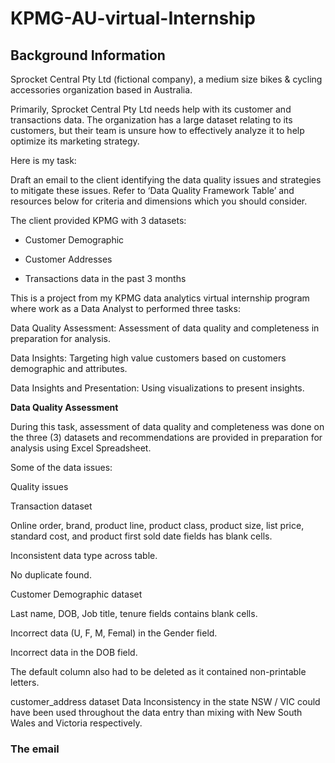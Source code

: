 # KPMG-AU-virtual-Internship

## Background Information

Sprocket Central Pty Ltd (fictional company), a medium size bikes & cycling accessories organization based in Australia.

Primarily, Sprocket Central Pty Ltd needs help with its customer and transactions data. The organization has a large dataset relating to its customers, but their team is unsure how to effectively analyze it to help optimize its marketing strategy.

Here is my task:

Draft an email to the client identifying the data quality issues and strategies to mitigate these issues. Refer to ‘Data Quality Framework Table’ and resources below for criteria and dimensions which you should consider.

The client provided KPMG with 3 datasets:
- Customer Demographic

- Customer Addresses

- Transactions data in the past 3 months

This is a project from my KPMG data analytics virtual internship program where work as a Data Analyst to performed three tasks:

Data Quality Assessment: Assessment of data quality and completeness in preparation for analysis.

Data Insights: Targeting high value customers based on customers demographic and attributes.

Data Insights and Presentation: Using visualizations to present insights.

**Data Quality Assessment**

During this task, assessment of data quality and completeness was done on the three (3) datasets and recommendations are provided in preparation for analysis using Excel Spreadsheet.

Some of the data issues:

Quality issues

Transaction dataset

Online order, brand, product line, product class, product size, list price, standard cost, and product first sold date fields has blank cells.

Inconsistent data type  across table.

No duplicate  found.

Customer Demographic dataset

Last name, DOB, Job title, tenure fields contains blank cells.

Incorrect data (U, F, M, Femal) in the Gender field.

Incorrect data in the DOB field.

The default column also had to be deleted as it contained non-printable letters.

 customer_address dataset
 Data Inconsistency in the state NSW / VIC could have been used throughout the data entry than mixing with New South Wales and Victoria respectively.

### The email
 

 
